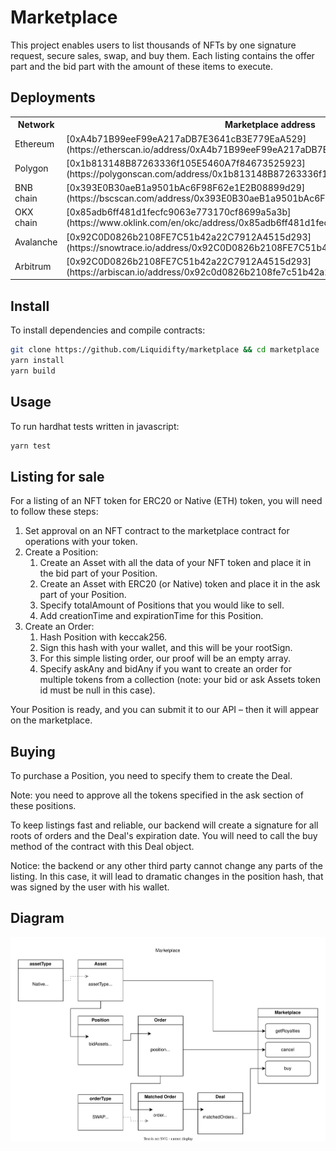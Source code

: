 # Marketplace

This project enables users to list thousands of NFTs by one signature request, secure sales, swap, and buy them. Each listing contains the offer part and the bid part with the amount of these items to execute.

## Deployments

<table>
<tr>
<th>Network</th>
<th>Marketplace address</th>
</tr>

<tr>
<td>Ethereum</td>
<td>
[0xA4b71B99eeF99eA217aDB7E3641cB3E779EaA529](https://etherscan.io/address/0xA4b71B99eeF99eA217aDB7E3641cB3E779EaA529#code)
</td>
</tr>

<tr>
<td>Polygon</td>
<td>
[0x1b813148B87263336f105E5460A7f84673525923](https://polygonscan.com/address/0x1b813148B87263336f105E5460A7f84673525923#code)
</td>
</tr>

<tr>
<td>BNB chain</td>
<td>
[0x393E0B30aeB1a9501bAc6F98F62e1E2B08899d29](https://bscscan.com/address/0x393E0B30aeB1a9501bAc6F98F62e1E2B08899d29#code)
</td>
</tr>

<tr>
<td>OKX chain</td>
<td>
[0x85adb6ff481d1fecfc9063e773170cf8699a5a3b](https://www.oklink.com/en/okc/address/0x85adb6ff481d1fecfc9063e773170cf8699a5a3b)
</td>
</tr>

<tr>
<td>Avalanche</td>
<td>
[0x92C0D0826b2108FE7C51b42a22C7912A4515d293](https://snowtrace.io/address/0x92C0D0826b2108FE7C51b42a22C7912A4515d293#code)
</td>
</tr>

<tr>
<td>Arbitrum</td>
<td>
[0x92C0D0826b2108FE7C51b42a22C7912A4515d293](https://arbiscan.io/address/0x92c0d0826b2108fe7c51b42a22c7912a4515d293#code)
</td>
</tr>

</table>

## Install

To install dependencies and compile contracts:

```bash
git clone https://github.com/Liquidifty/marketplace && cd marketplace
yarn install
yarn build
```

## Usage

To run hardhat tests written in javascript:

```bash
yarn test
```

## Listing for sale

For a listing of an NFT token for ERС20 or Native (ETH) token, you will need to follow these steps:

1. Set approval on an NFT contract to the marketplace contract for operations with your token.
2. Create a Position:
   1. Create an Asset with all the data of your NFT token and place it in the bid part of your Position.
   2. Create an Asset with ERC20 (or Native) token and place it in the ask part of your Position.
   3. Specify totalAmount of Positions that you would like to sell.
   4. Add creationTime and expirationTime for this Position.
3. Create an Order:
   1. Hash Position with keccak256.
   2. Sign this hash with your wallet, and this will be your rootSign.
   3. For this simple listing order, our proof will be an empty array.
   4. Specify askAny and bidAny if you want to create an order for multiple tokens from a collection (note: your bid or ask Assets token id must be null in this case).

Your Position is ready, and you can submit it to our API – then it will appear on the marketplace.

## Buying

To purchase a Position, you need to specify them to create the Deal.

Note: you need to approve all the tokens specified in the ask section of these positions.

To keep listings fast and reliable, our backend will create a signature for all roots of orders and the Deal's expiration date. You will need to call the buy method of the contract with this Deal object.

Notice: the backend or any other third party cannot change any parts of the listing. In this case, it will lead to dramatic changes in the position hash, that was signed by the user with his wallet.

## Diagram

![Marketplace](diagrams/Marketplace.drawio.svg)
